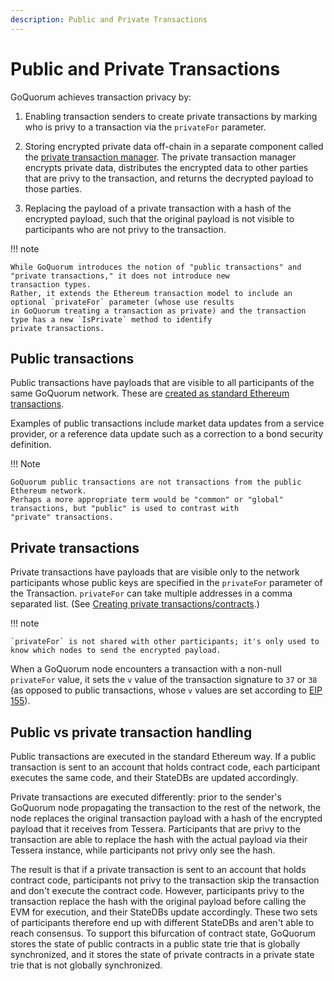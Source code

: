 ```yaml
---
description: Public and Private Transactions
---
```


# Public and Private Transactions

GoQuorum achieves transaction privacy by:

1. Enabling transaction senders to create private transactions by marking who is privy to a transaction via the
  `privateFor` parameter.

1. Storing encrypted private data off-chain in a separate component called the
  [private transaction manager](PrivateTransactionManager.md).
  The private transaction manager encrypts private data, distributes the encrypted data to other parties that are privy
  to the transaction, and returns the decrypted payload to those parties.

1. Replacing the payload of a private transaction with a hash of the encrypted payload, such that the original payload
   is not visible to participants who are not privy to the transaction.

!!! note

    While GoQuorum introduces the notion of "public transactions" and "private transactions," it does not introduce new
    transaction types.
    Rather, it extends the Ethereum transaction model to include an optional `privateFor` parameter (whose use results
    in GoQuorum treating a transaction as private) and the transaction type has a new `IsPrivate` method to identify
    private transactions.

## Public transactions

Public transactions have payloads that are visible to all participants of the same GoQuorum network.
These are
[created as standard Ethereum transactions](https://github.com/ethereum/wiki/wiki/JavaScript-API#web3ethsendtransaction).

Examples of public transactions include market data updates from a service provider, or a reference data update such as
a correction to a bond security definition.

!!! Note

    GoQuorum public transactions are not transactions from the public Ethereum network.
    Perhaps a more appropriate term would be "common" or "global" transactions, but "public" is used to contrast with
    "private" transactions.

## Private transactions

Private transactions have payloads that are visible only to the network participants whose public keys are specified in
the `privateFor` parameter of the Transaction.
`privateFor` can take multiple addresses in a comma separated list.
(See
[Creating private transactions/contracts](../../HowTo/Use/DevelopingSmartContracts.md#creating-private-transactionscontracts).)

!!! note

    `privateFor` is not shared with other participants; it's only used to know which nodes to send the encrypted payload.

When a GoQuorum node encounters a transaction with a non-null `privateFor` value, it sets the `v` value of the
transaction signature to `37` or `38` (as opposed to public transactions, whose `v` values are set according to
[EIP 155](https://github.com/ethereum/EIPs/blob/master/EIPS/eip-155.md)).

## Public vs private transaction handling

Public transactions are executed in the standard Ethereum way.
If a public transaction is sent to an account that holds contract code, each participant executes the same code, and
their StateDBs are updated accordingly.

Private transactions are executed differently: prior to the sender's GoQuorum node propagating the transaction to the
rest of the network, the node replaces the original transaction payload with a hash of the encrypted payload that it
receives from Tessera.
Participants that are privy to the transaction are able to replace the hash with the actual payload via their Tessera
instance, while participants not privy only see the hash.

The result is that if a private transaction is sent to an account that holds contract code, participants not privy to
the transaction skip the transaction and don't execute the contract code.
However, participants privy to the transaction replace the hash with the original payload before calling the EVM for
execution, and their StateDBs update accordingly.
These two sets of participants therefore end up with different StateDBs and aren't able to reach consensus.
To support this bifurcation of contract state, GoQuorum stores the state of public contracts in a public state trie that
is globally synchronized, and it stores the state of private contracts in a private state trie that is not globally
synchronized.
